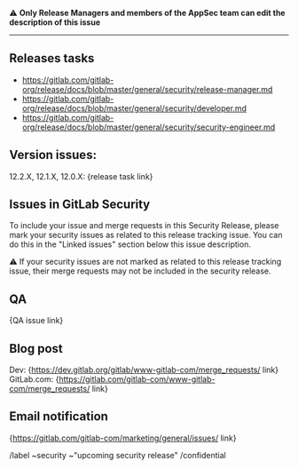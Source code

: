 <!--
# Read me first!

Set the title to: `Security Release: 12.2.X, 12.1.X, and 12.0.X`
-->

:warning: **Only Release Managers and members of the AppSec team can edit the description of this issue**

-------

## Releases tasks

- https://gitlab.com/gitlab-org/release/docs/blob/master/general/security/release-manager.md
- https://gitlab.com/gitlab-org/release/docs/blob/master/general/security/developer.md
- https://gitlab.com/gitlab-org/release/docs/blob/master/general/security/security-engineer.md

## Version issues:

12.2.X, 12.1.X, 12.0.X: {release task link}

## Issues in GitLab Security

To include your issue and merge requests in this Security Release, please mark
your security issues as related to this release tracking issue. You can do this
in the "Linked issues" section below this issue description.

:warning: If your security issues are not marked as related to this release
tracking issue, their merge requests may not be included in the security
release.

## QA
{QA issue link}

## Blog post

Dev: {https://dev.gitlab.org/gitlab/www-gitlab-com/merge_requests/ link}<br/>
GitLab.com: {https://gitlab.com/gitlab-com/www-gitlab-com/merge_requests/ link}

## Email notification
{https://gitlab.com/gitlab-com/marketing/general/issues/ link}

/label ~security ~"upcoming security release"
/confidential

